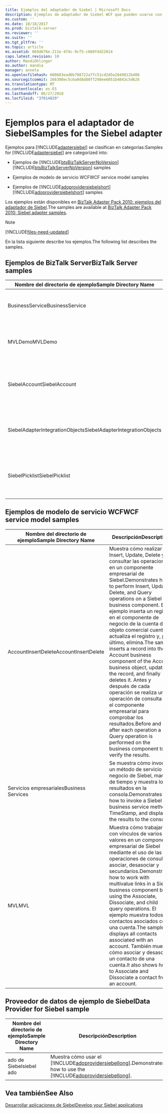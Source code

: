```yaml
---
title: Ejemplos del adaptador de Siebel | Microsoft Docs
description: Ejemplos de adaptador de Siebel WCF que pueden usarse con BizTalk Server, el modelo de servicio WCF y el proveedor de datos para Siebel
ms.custom: ''
ms.date: 10/18/2017
ms.prod: biztalk-server
ms.reviewer: ''
ms.suite: ''
ms.tgt_pltfrm: ''
ms.topic: article
ms.assetid: 069d676e-211e-474c-9cf5-c660fdd22014
caps.latest.revision: 10
author: MandiOhlinger
ms.author: mandia
manager: anneta
ms.openlocfilehash: 608603ead6b708722a7fc51cd2d5e2849812b408
ms.sourcegitcommit: 266308ec5c6a9d8d80ff298ee6051b4843c5d626
ms.translationtype: MT
ms.contentlocale: es-ES
ms.lasthandoff: 06/27/2018
ms.locfileid: "37014829"
---
```

# <a name="samples-for-the-siebel-adapter"></a><span data-ttu-id="a1d61-103">Ejemplos para el adaptador de Siebel</span><span class="sxs-lookup"><span data-stu-id="a1d61-103">Samples for the Siebel adapter</span></span>
<span data-ttu-id="a1d61-104">Ejemplos para [!INCLUDE[adaptersiebel](../../includes/adaptersiebel-md.md)] se clasifican en categorías:</span><span class="sxs-lookup"><span data-stu-id="a1d61-104">Samples for [!INCLUDE[adaptersiebel](../../includes/adaptersiebel-md.md)] are categorized into:</span></span>  

- <span data-ttu-id="a1d61-105">Ejemplos de [!INCLUDE[btsBizTalkServerNoVersion](../../includes/btsbiztalkservernoversion-md.md)]</span><span class="sxs-lookup"><span data-stu-id="a1d61-105">[!INCLUDE[btsBizTalkServerNoVersion](../../includes/btsbiztalkservernoversion-md.md)] samples</span></span>  

- <span data-ttu-id="a1d61-106">Ejemplos de modelo de servicio WCF</span><span class="sxs-lookup"><span data-stu-id="a1d61-106">WCF service model samples</span></span>  

- <span data-ttu-id="a1d61-107">Ejemplos de [!INCLUDE[adoprovidersiebelshort](../../includes/adoprovidersiebelshort-md.md)]</span><span class="sxs-lookup"><span data-stu-id="a1d61-107">[!INCLUDE[adoprovidersiebelshort](../../includes/adoprovidersiebelshort-md.md)] samples</span></span>  


<span data-ttu-id="a1d61-108">Los ejemplos están disponibles en [BizTalk Adapter Pack 2010: ejemplos del adaptador de Siebel](https://www.microsoft.com/download/details.aspx?id=6492).</span><span class="sxs-lookup"><span data-stu-id="a1d61-108">The samples are available at [BizTalk Adapter Pack 2010: Siebel adapter samples](https://www.microsoft.com/download/details.aspx?id=6492).</span></span> 

> [!NOTE]
> [!INCLUDE[files-need-updated](../../includes/files-need-updated.md)]

<span data-ttu-id="a1d61-109">En la lista siguiente describe los ejemplos.</span><span class="sxs-lookup"><span data-stu-id="a1d61-109">The following list describes the samples.</span></span>

## <a name="biztalk-server-samples"></a><span data-ttu-id="a1d61-110">Ejemplos de BizTalk Server</span><span class="sxs-lookup"><span data-stu-id="a1d61-110">BizTalk Server samples</span></span>  

|      <span data-ttu-id="a1d61-111">Nombre del directorio de ejemplo</span><span class="sxs-lookup"><span data-stu-id="a1d61-111">Sample Directory Name</span></span>      |                                                                                     <span data-ttu-id="a1d61-112">Descripción</span><span class="sxs-lookup"><span data-stu-id="a1d61-112">Description</span></span>                                                                                     |
|---------------------------------|-------------------------------------------------------------------------------------------------------------------------------------------------------------------------------------|
|         <span data-ttu-id="a1d61-113">BusinessService</span><span class="sxs-lookup"><span data-stu-id="a1d61-113">BusinessService</span></span>         |                    <span data-ttu-id="a1d61-114">Se muestra cómo invocar un servicio de negocio de Siebel mediante el [!INCLUDE[adaptersiebel_short](../../includes/adaptersiebel-short-md.md)].</span><span class="sxs-lookup"><span data-stu-id="a1d61-114">Demonstrates how to invoke a business service in Siebel using the [!INCLUDE[adaptersiebel_short](../../includes/adaptersiebel-short-md.md)].</span></span>                     |
|             <span data-ttu-id="a1d61-115">MVLDemo</span><span class="sxs-lookup"><span data-stu-id="a1d61-115">MVLDemo</span></span>             |                <span data-ttu-id="a1d61-116">Muestra cómo trabajar con varios valores (MVLs) de vínculos de Siebel utilizando el [!INCLUDE[adaptersiebel_short](../../includes/adaptersiebel-short-md.md)].</span><span class="sxs-lookup"><span data-stu-id="a1d61-116">Demonstrates how to work with multivalue links (MVLs) in Siebel using the [!INCLUDE[adaptersiebel_short](../../includes/adaptersiebel-short-md.md)].</span></span>                 |
|          <span data-ttu-id="a1d61-117">SiebelAccount</span><span class="sxs-lookup"><span data-stu-id="a1d61-117">SiebelAccount</span></span>          |        <span data-ttu-id="a1d61-118">Muestra cómo insertar registros en el componente de cuenta empresarial de Siebel utilizando el [!INCLUDE[adaptersiebel_short](../../includes/adaptersiebel-short-md.md)].</span><span class="sxs-lookup"><span data-stu-id="a1d61-118">Demonstrates how to insert records into the Account business component in Siebel using the [!INCLUDE[adaptersiebel_short](../../includes/adaptersiebel-short-md.md)].</span></span>        |
| <span data-ttu-id="a1d61-119">SiebelAdapterIntegrationObjects</span><span class="sxs-lookup"><span data-stu-id="a1d61-119">SiebelAdapterIntegrationObjects</span></span> | <span data-ttu-id="a1d61-120">Se muestra cómo invocar un servicio de negocio de Siebel, que funciona con objetos de integración, mediante el [!INCLUDE[adaptersiebel_short](../../includes/adaptersiebel-short-md.md)].</span><span class="sxs-lookup"><span data-stu-id="a1d61-120">Demonstrates how to invoke a business service in Siebel, which works with Integration Objects, using the [!INCLUDE[adaptersiebel_short](../../includes/adaptersiebel-short-md.md)].</span></span> |
|         <span data-ttu-id="a1d61-121">SiebelPicklist</span><span class="sxs-lookup"><span data-stu-id="a1d61-121">SiebelPicklist</span></span>          |      <span data-ttu-id="a1d61-122">Muestra cómo insertar valores de tipos de lista desplegable en un componente de negocio de Siebel con el [!INCLUDE[adaptersiebel_short](../../includes/adaptersiebel-short-md.md)].</span><span class="sxs-lookup"><span data-stu-id="a1d61-122">Demonstrates how to insert values of picklist types into a Siebel business component using the [!INCLUDE[adaptersiebel_short](../../includes/adaptersiebel-short-md.md)].</span></span>      |

## <a name="wcf-service-model-samples"></a><span data-ttu-id="a1d61-123">Ejemplos de modelo de servicio WCF</span><span class="sxs-lookup"><span data-stu-id="a1d61-123">WCF service model samples</span></span> 

|<span data-ttu-id="a1d61-124">Nombre del directorio de ejemplo</span><span class="sxs-lookup"><span data-stu-id="a1d61-124">Sample Directory Name</span></span>|<span data-ttu-id="a1d61-125">Descripción</span><span class="sxs-lookup"><span data-stu-id="a1d61-125">Description</span></span>|  
|---------------------------|-----------------|  
|<span data-ttu-id="a1d61-126">AccountInsertDelete</span><span class="sxs-lookup"><span data-stu-id="a1d61-126">AccountInsertDelete</span></span>|<span data-ttu-id="a1d61-127">Muestra cómo realizar Insert, Update, Delete y consultar las operaciones en un componente empresarial de Siebel.</span><span class="sxs-lookup"><span data-stu-id="a1d61-127">Demonstrates how to perform Insert, Update, Delete, and Query operations on a Siebel business component.</span></span> <span data-ttu-id="a1d61-128">El ejemplo inserta un registro en el componente de negocio de la cuenta del objeto comercial cuenta, actualiza el registro y, por último, elimina.</span><span class="sxs-lookup"><span data-stu-id="a1d61-128">The sample inserts a record into the Account business component of the Account business object, updates the record, and finally deletes it.</span></span> <span data-ttu-id="a1d61-129">Antes y después de cada operación se realiza una operación de consulta en el componente empresarial para comprobar los resultados.</span><span class="sxs-lookup"><span data-stu-id="a1d61-129">Before and after each operation a Query operation is performed on the business component to verify the results.</span></span>|  
|<span data-ttu-id="a1d61-130">Servicios empresariales</span><span class="sxs-lookup"><span data-stu-id="a1d61-130">Business Services</span></span>|<span data-ttu-id="a1d61-131">Se muestra cómo invocar un método de servicio de negocio de Siebel, marca de tiempo y muestra los resultados en la consola.</span><span class="sxs-lookup"><span data-stu-id="a1d61-131">Demonstrates how to invoke a Siebel business service method, TimeStamp, and displays the results to the console.</span></span>|  
|<span data-ttu-id="a1d61-132">MVL</span><span class="sxs-lookup"><span data-stu-id="a1d61-132">MVL</span></span>|<span data-ttu-id="a1d61-133">Muestra cómo trabajar con vínculos de varios valores en un componente empresarial de Siebel mediante el uso de las operaciones de consulta asociar, desasociar y secundarios.</span><span class="sxs-lookup"><span data-stu-id="a1d61-133">Demonstrates how to work with multivalue links in a Siebel business component by using the Associate, Dissociate, and child query operations.</span></span> <span data-ttu-id="a1d61-134">El ejemplo muestra todos los contactos asociados con una cuenta.</span><span class="sxs-lookup"><span data-stu-id="a1d61-134">The sample displays all contacts associated with an account.</span></span> <span data-ttu-id="a1d61-135">También muestra cómo asociar y desasociar un contacto de una cuenta.</span><span class="sxs-lookup"><span data-stu-id="a1d61-135">It also shows how to Associate and Dissociate a contact from an account.</span></span>|  

## <a name="data-provider-for-siebel-sample"></a><span data-ttu-id="a1d61-136">Proveedor de datos de ejemplo de Siebel</span><span class="sxs-lookup"><span data-stu-id="a1d61-136">Data Provider for Siebel sample</span></span>  

| <span data-ttu-id="a1d61-137">Nombre del directorio de ejemplo</span><span class="sxs-lookup"><span data-stu-id="a1d61-137">Sample Directory Name</span></span> |                                                <span data-ttu-id="a1d61-138">Descripción</span><span class="sxs-lookup"><span data-stu-id="a1d61-138">Description</span></span>                                                 |
|-----------------------|------------------------------------------------------------------------------------------------------------|
|      <span data-ttu-id="a1d61-139">ado de Siebel</span><span class="sxs-lookup"><span data-stu-id="a1d61-139">siebel ado</span></span>       | <span data-ttu-id="a1d61-140">Muestra cómo usar el [!INCLUDE[adoprovidersiebellong](../../includes/adoprovidersiebellong-md.md)].</span><span class="sxs-lookup"><span data-stu-id="a1d61-140">Demonstrates how to use the [!INCLUDE[adoprovidersiebellong](../../includes/adoprovidersiebellong-md.md)].</span></span> |

## <a name="see-also"></a><span data-ttu-id="a1d61-141">Vea también</span><span class="sxs-lookup"><span data-stu-id="a1d61-141">See Also</span></span>  
[<span data-ttu-id="a1d61-142">Desarrollar aplicaciones de Siebel</span><span class="sxs-lookup"><span data-stu-id="a1d61-142">Develop your Siebel applications</span></span>](../../adapters-and-accelerators/adapter-siebel/develop-your-siebel-applications.md)